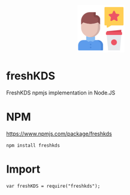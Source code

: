 <h1 align="center">
    <img src="logo.svg" alt="Logo" width="125" height="125">
  </a>
</h1>

# freshKDS
 FreshKDS npmjs implementation in Node.JS

# NPM
https://www.npmjs.com/package/freshkds
```
npm install freshkds
```

# Import
```
var freshKDS = require("freshkds");
```


